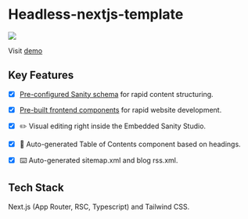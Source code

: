# Headless-nextjs-template

![](https://github-production-user-asset-6210df.s3.amazonaws.com/95292019/362685102-9a75450b-65fc-482f-95bf-ad16fedbd60e.png?X-Amz-Algorithm=AWS4-HMAC-SHA256&X-Amz-Credential=AKIAVCODYLSA53PQK4ZA%2F20240829%2Fus-east-1%2Fs3%2Faws4_request&X-Amz-Date=20240829T123423Z&X-Amz-Expires=300&X-Amz-Signature=ddcea3ef739049bfe19ed86002b47ab31c8ec3f277a7d63031feef58de98af7a&X-Amz-SignedHeaders=host&actor_id=95292019&key_id=0&repo_id=845968425)


Visit [demo](https://headless-nextjs-template.vercel.app/) 


## Key Features

- [x]  [Pre-configured Sanity schema](https://github.com/0x6Star3s/headless-nextjs-template/tree/main/src/config/cms/schemas) for rapid content structuring.
- [x]  [Pre-built frontend components](https://github.com/0x6Star3s/headless-nextjs-template/tree/main/src/components) for rapid website development.
- [x] ✏️ Visual editing right inside the Embedded Sanity Studio.
- [x] 📜 Auto-generated Table of Contents component based on headings.
- [x] ⌨️ Auto-generated sitemap.xml and blog rss.xml.


## Tech Stack

Next.js (App Router, RSC, Typescript) and Tailwind CSS.

